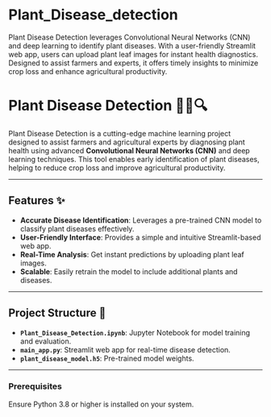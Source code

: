 # Plant_Disease_detection
Plant Disease Detection leverages Convolutional Neural Networks (CNN) and deep learning to identify plant diseases. With a user-friendly Streamlit web app, users can upload plant leaf images for instant health diagnostics. Designed to assist farmers and experts, it offers timely insights to minimize crop loss and enhance agricultural productivity. 
# Plant Disease Detection 🌱🐛🔍

Plant Disease Detection is a cutting-edge machine learning project designed to assist farmers and agricultural experts by diagnosing plant health using advanced **Convolutional Neural Networks (CNN)** and deep learning techniques. This tool enables early identification of plant diseases, helping to reduce crop loss and improve agricultural productivity.

---

## Features ✨

- **Accurate Disease Identification**: Leverages a pre-trained CNN model to classify plant diseases effectively.
- **User-Friendly Interface**: Provides a simple and intuitive Streamlit-based web app.
- **Real-Time Analysis**: Get instant predictions by uploading plant leaf images.
- **Scalable**: Easily retrain the model to include additional plants and diseases.

---

## Project Structure 📂

- **`Plant_Disease_Detection.ipynb`**: Jupyter Notebook for model training and evaluation.
- **`main_app.py`**: Streamlit web app for real-time disease detection.
- **`plant_disease_model.h5`**: Pre-trained model weights.

---


### Prerequisites

Ensure Python 3.8 or higher is installed on your system.

